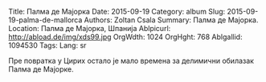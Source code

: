 Title: Палма де Мајорка
Date: 2015-09-19
Category: album
Slug: 2015-09-19-palma-de-mallorca
Authors: Zoltan Csala
Summary: Палма де Мајорка.
Location: Палма де Мајорка, Шпанија
Ablpicurl: http://abload.de/img/xds99.jpg
OrgWdth: 1024
OrgHght: 768
Ablgallid: 1094530
Tags:
Lang: sr

Пре повратка у Цирих остало је мало времена за делимични обилазак Палма де Мајорке.
